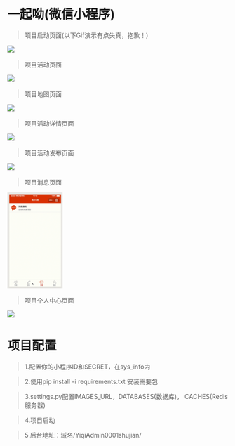 一起呦(微信小程序)
===
>项目启动页面(以下Gif演示有点失真，抱歉！)

<img src="./screenshots/1.gif" width="25%" />

>项目活动页面

<img src="./screenshots/2.gif" width="25%" />

>项目地图页面

<img src="./screenshots/3.gif" width="25%" />

>项目活动详情页面

<img src="./screenshots/4.gif" width="25%" />

>项目活动发布页面

<img src="./screenshots/5.gif" width="25%" />

>项目消息页面

<img src="./screenshots/6.gif" width="25%" />

>项目个人中心页面

<img src="./screenshots/7.gif" width="25%" />

项目配置
===
>1.配置你的小程序ID和SECRET，在sys_info内<br/>

>2.使用pip install -i requirements.txt 安装需要包<br/>

>3.settings.py配置IMAGES_URL，DATABASES(数据库)， CACHES(Redis服务器)<br/>

>4.项目启动<br/>

>5.后台地址：域名/YiqiAdmin0001shujian/<br/>
